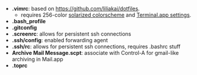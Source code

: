 * **.vimrc**: based on https://github.com/liliakai/dotfiles. 
  * requires 256-color [solarized colorscheme](https://github.com/altercation/solarized/tree/master/vim-colors-solarized) and [Terminal.app settings](https://github.com/altercation/solarized/tree/master/osx-terminal.app-colors-solarized/xterm-256color).
* **.bash_profile**
* **.gitconfig**
* **.screenrc**: allows for persistent ssh connections
* **.ssh/config**: enabled forwarding agent
* **.ssh/rc**: allows for persistent ssh connections, requires .bashrc stuff
* **Archive Mail Message.scpt**: associate with Control-A for gmail-like archiving in Mail.app
* **.toprc**



